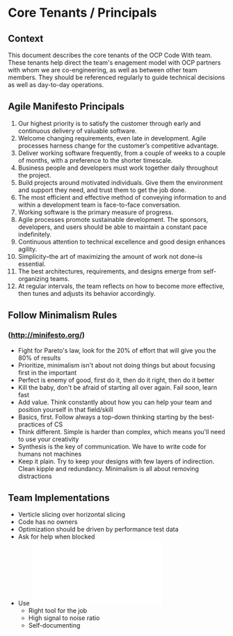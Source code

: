 # Core Tenants / Principals

## Context
This document describes the core tenants of the OCP Code With team. These tenants help direct the team's enagement model with OCP partners with whom we are co-engineering, as well as between other team members. They should be referenced regularly to guide technical decisions as well as day-to-day operations.

## Agile Manifesto Principals
1. Our highest priority is to satisfy the customer through early and continuous delivery of valuable software.
1. Welcome changing requirements, even late in development. Agile processes harness change for the customer’s competitive advantage.
1. Deliver working software frequently, from a couple of weeks to a couple of months, with a preference to the shorter timescale.
1. Business people and developers must work together daily throughout the project.
1. Build projects around motivated individuals. Give them the environment and support they need, and trust them to get the job done.
1. The most efficient and effective method of conveying information to and within a development team is face-to-face conversation.
1. Working software is the primary measure of progress.
1. Agile processes promote sustainable development. The sponsors, developers, and users should be able to maintain a constant pace indefinitely.
1. Continuous attention to technical excellence and good design enhances agility.
1. Simplicity–the art of maximizing the amount of work not done–is essential.
1. The best architectures, requirements, and designs emerge from self-organizing teams.
1. At regular intervals, the team reflects on how to become more effective, then tunes and adjusts its behavior accordingly.

## Follow Minimalism Rules
### (<http://minifesto.org/>)
* Fight for Pareto's law, look for the 20% of effort that will give you the 80% of results
* Prioritize, minimalism isn't about not doing things but about focusing first in the important
* Perfect is enemy of good, first do it, then do it right, then do it better
* Kill the baby, don't be afraid of starting all over again. Fail soon, learn fast
* Add value. Think constantly about how you can help your team and position yourself in that field/skill
* Basics, first. Follow always a top-down thinking starting by the best-practices of CS
* Think different. Simple is harder than complex, which means you'll need to use your creativity
* Synthesis is the key of communication. We have to write code for humans not machines
* Keep it plain. Try to keep your designs with few layers of indirection. Clean kipple and redundancy. Minimalism is all about removing distractions

## Team Implementations
* Verticle slicing over horizontal slicing
* Code has no owners
* Optimization should be driven by performance test data 
* Ask for help when blocked
* Use ![clean coding pricipals](../clean-code/README.md)
    * Right tool for the job
    * High signal to noise ratio
    * Self-documenting
                                      

